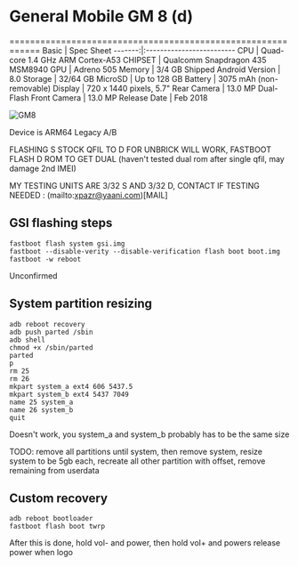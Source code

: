 # General Mobile GM 8 (d)

============================================================
Basic   | Spec Sheet
-------:|:-------------------------
CPU     | Quad-core 1.4 GHz ARM Cortex-A53
CHIPSET | Qualcomm Snapdragon 435 MSM8940
GPU     | Adreno 505
Memory  | 3/4 GB
Shipped Android Version | 8.0
Storage | 32/64 GB
MicroSD | Up to 128 GB
Battery | 3075 mAh (non-removable)
Display | 720 x 1440 pixels, 5.7"
Rear Camera  | 13.0 MP Dual-Flash
Front Camera | 13.0 MP
Release Date | Feb 2018

![GM8](https://assets.generalmobile.com/images/gm8/galeri/02.jpg "GM8")

Device is ARM64 Legacy A/B

FLASHING S STOCK QFIL TO D FOR UNBRICK WILL WORK, FASTBOOT FLASH D ROM TO GET DUAL (haven't tested dual rom after single qfil, may damage 2nd IMEI)

MY TESTING UNITS ARE 3/32 S AND 3/32 D, CONTACT IF TESTING NEEDED : (mailto:xpazr@yaani.com)[MAIL]

## GSI flashing steps
```
fastboot flash system gsi.img 
fastboot --disable-verity --disable-verification flash boot boot.img
fastboot -w reboot
```
Unconfirmed

## System partition resizing

```
adb reboot recovery
adb push parted /sbin
adb shell
chmod +x /sbin/parted
parted
p
rm 25
rm 26
mkpart system_a ext4 606 5437.5
mkpart system_b ext4 5437 7049
name 25 system_a
name 26 system_b
quit
```
Doesn't work, you system_a and system_b probably has to be the same size

TODO: remove all partitions until system, then remove system, resize system to be 5gb each, recreate all other partition with offset, remove remaining from userdata

## Custom recovery
```
adb reboot bootloader
fastboot flash boot twrp
```
After this is done, hold vol- and power, then hold vol+ and powers release power when logo
